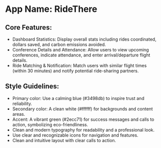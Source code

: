 # **App Name**: RideThere

## Core Features:

- Dashboard Statistics: Display overall stats including rides coordinated, dollars saved, and carbon emissions avoided.
- Conference Details and Attendance: Allow users to view upcoming conferences, indicate attendance, and enter arrival/departure flight details.
- Ride Matching & Notification: Match users with similar flight times (within 30 minutes) and notify potential ride-sharing partners.

## Style Guidelines:

- Primary color: Use a calming blue (#3498db) to inspire trust and reliability.
- Secondary color: A clean white (#ffffff) for backgrounds and content areas.
- Accent: A vibrant green (#2ecc71) for success messages and calls to action, symbolizing eco-friendliness.
- Clean and modern typography for readability and a professional look.
- Use clear and recognizable icons for navigation and features.
- Clean and intuitive layout with clear calls to action.